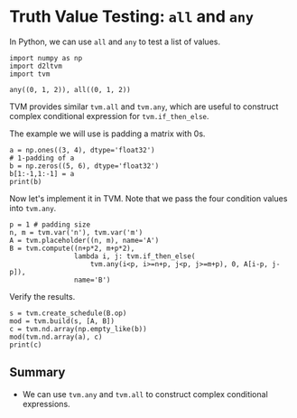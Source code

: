 # Truth Value Testing: `all` and `any`

In Python, we can use `all` and `any` to test a list of values. 

```{.python .input}
import numpy as np
import d2ltvm 
import tvm

any((0, 1, 2)), all((0, 1, 2))
```

TVM provides similar `tvm.all` and `tvm.any`, which are useful to construct complex conditional expression for `tvm.if_then_else`. 

The example we will use is padding a matrix with 0s. 

```{.python .input  n=3}
a = np.ones((3, 4), dtype='float32')
# 1-padding of a
b = np.zeros((5, 6), dtype='float32')
b[1:-1,1:-1] = a
print(b)
```

Now let's implement it in TVM. Note that we pass the four condition values into `tvm.any`. 

```{.python .input}
p = 1 # padding size
n, m = tvm.var('n'), tvm.var('m')
A = tvm.placeholder((n, m), name='A')
B = tvm.compute((n+p*2, m+p*2),
                lambda i, j: tvm.if_then_else(
                    tvm.any(i<p, i>=n+p, j<p, j>=m+p), 0, A[i-p, j-p]),
                name='B')
```

Verify the results.

```{.python .input}
s = tvm.create_schedule(B.op)
mod = tvm.build(s, [A, B])
c = tvm.nd.array(np.empty_like(b))
mod(tvm.nd.array(a), c)
print(c)
```

## Summary

- We can use `tvm.any` and `tvm.all` to construct complex conditional expressions.
